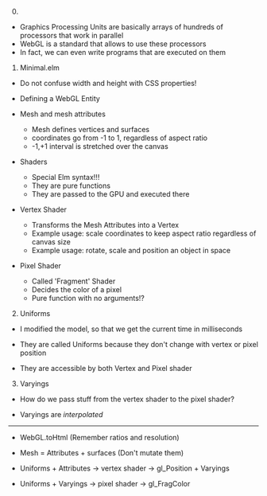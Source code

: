 
0.
  * Graphics Processing Units are basically arrays of hundreds of processors that work in parallel
  * WebGL is a standard that allows to use these processors
  * In fact, we can even write programs that are executed on them


1. Minimal.elm

  * Do not confuse width and height with CSS properties!

  * Defining a WebGL Entity

  * Mesh and mesh attributes
    - Mesh defines vertices and surfaces
    - coordinates go from -1 to 1, regardless of aspect ratio
    - -1,+1 interval is stretched over the canvas

  * Shaders
    - Special Elm syntax!!!
    - They are pure functions
    - They are passed to the GPU and executed there

  * Vertex Shader
    - Transforms the Mesh Attributes into a Vertex
    - Example usage: scale coordinates to keep aspect ratio regardless of canvas size
    - Example usage: rotate, scale and position an object in space

  * Pixel Shader
    - Called 'Fragment' Shader
    - Decides the color of a pixel
    - Pure function with no arguments!?


2. Uniforms

  * I modified the model, so that we get the current time in milliseconds

  * They are called Uniforms because they don't change with vertex or pixel position

  * They are accessible by both Vertex and Pixel shader


3. Varyings

  * How do we pass stuff from the vertex shader to the pixel shader?

  * Varyings are *interpolated*



-------------------

* WebGL.toHtml
  (Remember ratios and resolution)

* Mesh = Attributes + surfaces
  (Don't mutate them)

* Uniforms + Attributes -> vertex shader -> gl_Position + Varyings

* Uniforms + Varyings -> pixel shader -> gl_FragColor




